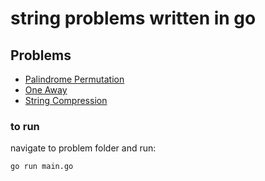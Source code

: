 # string problems written in go

## Problems

* [Palindrome Permutation](palindrome_permutation)
* [One Away](one_away)
* [String Compression](string_compression)

### to run

navigate to problem folder and run:

```
go run main.go
```
